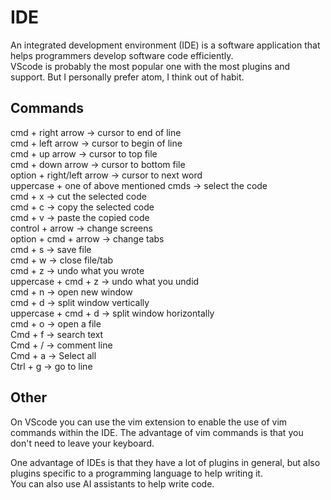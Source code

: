 # IDE
An integrated development environment (IDE) is a software application that helps programmers develop software code efficiently.<br>
VScode is probably the most popular one with the most plugins and support. But I personally prefer atom, I think out of habit.

## Commands
cmd + right arrow -> cursor to end of line<br>
cmd + left arrow -> cursor to begin of line<br>
cmd + up arrow -> cursor to top file<br>
cmd + down arrow -> cursor to bottom file<br>
option + right/left arrow -> cursor to next word<br>
uppercase + one of above mentioned cmds -> select the code<br>
cmd + x -> cut the selected code<br>
cmd + c -> copy the selected code<br>
cmd + v -> paste the copied code<br>
control + arrow -> change screens<br>
option + cmd + arrow -> change tabs<br>
cmd + s -> save file<br>
cmd + w -> close file/tab<br>
cmd + z -> undo what you wrote<br>
uppercase + cmd + z -> undo what you undid<br>
cmd + n -> open new window<br>
cmd + d -> split window vertically<br>
uppercase + cmd + d -> split window horizontally<br>
cmd + o -> open a file<br>
Cmd + f -> search text<br>
Cmd + / -> comment line<br>
Cmd + a -> Select all<br>
Ctrl + g -> go to line<br>

## Other
On VScode you can use the vim extension to enable the use of vim commands within the IDE. The advantage of vim commands is that you don't need to leave your keyboard.

One advantage of IDEs is that they have a lot of plugins in general, but also plugins specific to a programming language to help writing it.<br>
You can also use AI assistants to help write code.
